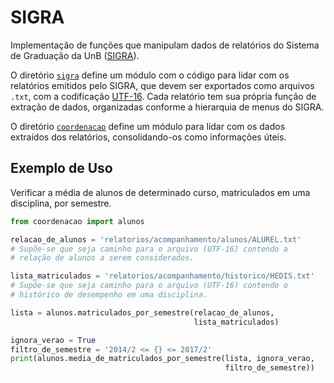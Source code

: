 SIGRA
=====

Implementação de funções que manipulam dados de relatórios do Sistema de Graduação da UnB ([SIGRA](http://cpd.unb.br/ssi-sis-academicos)).

O diretório [`sigra`](https://github.com/UnB-CIC/SIGRAExtractor/tree/master/sigra) define um módulo com o código para lidar com os relatórios emitidos pelo SIGRA, que devem ser exportados como arquivos `.txt`, com a codificação [UTF-16](https://pt.wikipedia.org/wiki/UTF-16). Cada relatório tem sua própria função de extração de dados, organizadas conforme a hierarquia de menus do SIGRA.

O diretório [`coordenacao`](https://github.com/UnB-CIC/SIGRAExtractor/tree/master/coordenacao) define um módulo para lidar com os dados extraídos dos relatórios, consolidando-os como informações úteis.

Exemplo de Uso
--------------
Verificar a média de alunos de determinado curso, matriculados  em uma disciplina, por semestre.

```Python
from coordenacao import alunos

relacao_de_alunos = 'relatorios/acompanhamento/alunos/ALUREL.txt'
# Supõe-se que seja caminho para o arquivo (UTF-16) contendo a
# relação de alunos a serem considerados.

lista_matriculados = 'relatorios/acompanhamento/historico/HEDIS.txt'
# Supõe-se que seja caminho para o arquivo (UTF-16) contendo o
# histórico de desempenho em uma disciplina.

lista = alunos.matriculados_por_semestre(relacao_de_alunos,
                                         lista_matriculados)

ignora_verao = True
filtro_de_semestre = '2014/2 <= {} <= 2017/2'
print(alunos.media_de_matriculados_por_semestre(lista, ignora_verao,
                                                filtro_de_semestre))
```
